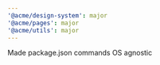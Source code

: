 ```yaml
---
'@acme/design-system': major
'@acme/pages': major
'@acme/utils': major
---
```


Made package.json commands OS agnostic
